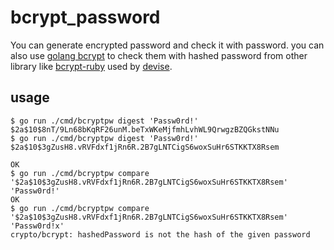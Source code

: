 # bcrypt_password

You can generate encrypted password and check it with password.
you can also use [golang bcrypt](https://pkg.go.dev/golang.org/x/crypto/bcrypt) to check them with hashed password from other library like [bcrypt-ruby](https://github.com/bcrypt-ruby/bcrypt-ruby) used by [devise](https://github.com/heartcombo/devise).

## usage

```
$ go run ./cmd/bcryptpw digest 'Passw0rd!'
$2a$10$8nT/9Ln68bKqRF26unM.beTxWKeMjfmhLvhWL9QrwgzBZQGkstNNu
$ go run ./cmd/bcryptpw digest 'Passw0rd!'
$2a$10$3gZusH8.vRVFdxf1jRn6R.2B7gLNTCigS6woxSuHr6STKKTX8Rsem
```

```                                                                                                                                                                        $ go run ./cmd/bcryptpw compare '$2a$10$8nT/9Ln68bKqRF26unM.beTxWKeMjfmhLvhWL9QrwgzBZQGkstNNu' 'Passw0rd!'
OK
$ go run ./cmd/bcryptpw compare '$2a$10$3gZusH8.vRVFdxf1jRn6R.2B7gLNTCigS6woxSuHr6STKKTX8Rsem' 'Passw0rd!'
OK
$ go run ./cmd/bcryptpw compare '$2a$10$3gZusH8.vRVFdxf1jRn6R.2B7gLNTCigS6woxSuHr6STKKTX8Rsem' 'Passw0rd!x'
crypto/bcrypt: hashedPassword is not the hash of the given password
```
